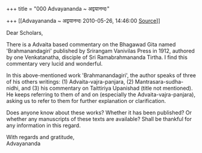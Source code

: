 +++
title = "000 Advayananda ~ अद्वयानन्दः"

+++
[[Advayananda ~ अद्वयानन्दः	2010-05-26, 14:46:00 [Source](https://groups.google.com/g/bvparishat/c/nO27bs-0Ijo)]]



Dear Scholars,  
  
There is a Advaita based commentary on the Bhagawad Gita named 'Brahmanandagiri' published by Srirangam Vanivilas Press in 1912, authored by one Venkatanatha, disciple of Sri Ramabrahmananda Tirtha. I find this commentary very lucid and wonderful.  
  
In this above-mentioned work 'Brahmanandagiri', the author speaks of three of his others writings: (1) Advaita-vajra-panjara, (2) Mantrasara-sudha-nidhi, and (3) his commentary on Taittiriya Upanishad (title not mentioned). He keeps referring to them of and on (especially the Advaita-vajra-panjara), asking us to refer to them for further explanation or clarification.  
  
Does anyone know about these works? Whether it has been published? Or whether any manuscripts of these texts are available? Shall be thankful for any information in this regard.  
  
With regards and gratitude,  
Advayananda  

